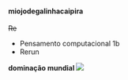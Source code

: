 #### miojodegalinhacaipira
<strike>Re</strike>
<ul>
  <li>Pensamento computacional 1b </li>
  <li>Rerun</li>
  </ul>
  <b> dominação mundial </b>
  <img src=”(https://user-images.githubusercontent.com/105213749/190389924-0e926834-e25c-4c4e-9ea9-8d93995901c6.png)”>
  
